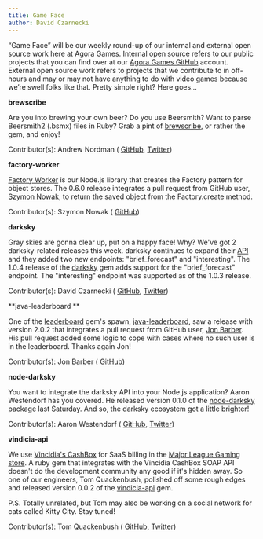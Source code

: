 ```yaml
---
title: Game Face
author: David Czarnecki
---
```

“Game Face” will be our weekly round-up of our internal and external open source work here at Agora Games. Internal open source refers to our public projects that you can find over at our [Agora Games GitHub](https://github.com/agoragames/) account. External open source work refers to projects that we contribute to in off-hours and may or may not have anything to do with video games because we’re swell folks like that. Pretty simple right? Here goes…

 **brewscribe**

 Are you into brewing your own beer? Do you use Beersmith? Want to parse Beersmith2 (.bsmx) files in Ruby? Grab a pint of [brewscribe](https://github.com/cadwallion/brewscribe), or rather the gem, and enjoy!

 Contributor(s): Andrew Nordman ( [GitHub](https://github.com/Cadwallion/), [Twitter](https://twitter.com/#%21/Cadwallion))

 **factory-worker**

 [Factory Worker](https://github.com/agoragames/factory-worker) is our Node.js library that creates the Factory pattern for object stores. The 0.6.0 release integrates a pull request from GitHub user, [Szymon Nowak](https://github.com/szimek), to return the saved object from the Factory.create method.

 Contributor(s): Szymon Nowak ( [GitHub](https://github.com/szimek))

 **darksky**

 Gray skies are gonna clear up, put on a happy face! Why? We've got 2 darksky-related releases this week. darksky continues to expand their [API](http://darkskyapp.com/api/) and they added two new endpoints: "brief_forecast" and "interesting". The 1.0.4 release of the [darksky](https://github.com/czarneckid/darksky) gem adds support for the "brief_forecast" endpoint. The "interesting" endpoint was supported as of the 1.0.3 release.

 Contributor(s): David Czarnecki ( [GitHub](https://github.com/czarneckid/), [Twitter](https://twitter.com/#%21/czarneckid))

 **java-leaderboard **

 One of the [leaderboard](https://github.com/agoragames/leaderboard) gem's spawn, [java-leaderboard](https://github.com/agoragames/java-leaderboard), saw a release with version 2.0.2 that integrates a pull request from GitHub user, [Jon Barber](https://github.com/sneakybeaky). His pull request added some logic to cope with cases where no such user is in the leaderboard. Thanks again Jon!

 Contributor(s): Jon Barber ( [GitHub](https://github.com/sneakybeaky))

 **node-darksky**

 You want to integrate the darksky API into your Node.js application? Aaron Westendorf has you covered. He released version 0.1.0 of the [node-darksky](https://github.com/awestendorf/node-darksky) package last Saturday. And so, the darksky ecosystem got a little brighter!

 Contributor(s): Aaron Westendorf ( [GitHub](https://github.com/awestendorf/), [Twitter](https://twitter.com/#%21/WashUffize))

 **vindicia-api**

 We use [Vincidia's CashBox](http://www.vindicia.com/CashBox) for SaaS billing in the [Major League Gaming store](http://store.majorleaguegaming.com/). A ruby gem that integrates with the Vincidia CashBox SOAP API doesn't do the development community any good if it's hidden away. So one of our engineers, Tom Quackenbush, polished off some rough edges and released version 0.0.2 of the [vindicia-api](https://github.com/agoragames/vindicia-api) gem.

 P.S. Totally unrelated, but Tom may also be working on a social network for cats called Kitty City. Stay tuned!

 Contributor(s): Tom Quackenbush ( [GitHub](https://github.com/tquackenbush/), [Twitter](https://twitter.com/#%21/tquackenbush))

  

  

  
